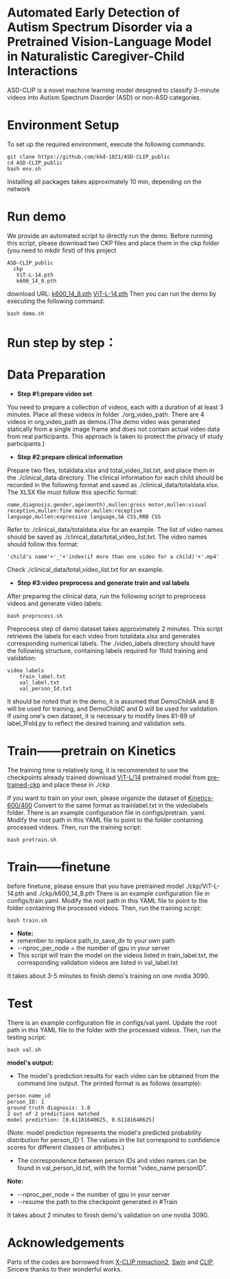 
# Automated Early Detection of Autism Spectrum Disorder via a Pretrained Vision-Language Model in Naturalistic Caregiver-Child Interactions




ASD-CLIP is a novel machine learning model designed to classify 3-minute videos into Autism Spectrum Disorder (ASD) or non-ASD categories.

# Environment Setup
To set up the required environment, execute the following commands:
```
git clone https://github.com/kkd-1021/ASD-CLIP_public
cd ASD-CLIP_public
bash env.sh
```
Installing all packages takes approximately 10 min, depending on the network
# Run demo
We provide an automated script to directly run the demo. Before running this script, please download two CKP files and place them in the ckp folder (you need to mkdir first) of this project
```
ASD-CLIP_public
  ckp
   ViT-L-14.pth
   k600_14_8.pth
```
download URL:
[k600_14_8.pth](https://drive.google.com/file/d/109PXerbP3vAFaNj1zy82uKrUQ1CUKTdU/view?usp=drive_link) 
[ViT-L-14.pth](https://drive.google.com/file/d/1kMB2Naa3IvTA8Yxc-2P48Gsp7upDvupx/view?usp=drive_link)
Then you can run the demo by executing the following command:
```
bash demo.sh
```

# Run step by step：
# Data Preparation

- **Step \#1:prepare video set**

You need to prepare a collection of videos, each with a duration of at least 3 minutes. Place all these videos in folder ./org_video_path.
There are 4 videos in org_video_path as demos.(The demo video was generated statically from a single image frame and does not contain actual video data from real participants. This approach is taken to protect the privacy of study participants.)


-  **Step \#2:prepare clinical information**

Prepare two files, totaldata.xlsx and total_video_list.txt, and place them in the ./clinical_data directory.
The clinical information for each child should be recorded in the following format and saved as ./clinical_data/totaldata.xlsx. The XLSX file must follow this specific format:
```
name,diagnosis,gender,age(month),mullen:gross motor,mullen:visual reception,mullen:fine motor,mullen:receptive language,mullen:expressive language,SA CSS,RRB CSS
```
Refer to ./clinical_data/totaldata.xlsx for an example.
The list of video names should be saved as ./clinical_data/total_video_list.txt. The video names should follow this format:
```
'child's name'+'_'+'index(if more than one video for a child)'+'.mp4'
```
Check ./clinical_data/total_video_list.txt for an example.


-  **Step \#3:video preprocess and generate train and val labels**  

After preparing the clinical data, run the following script to preprocess videos and generate video labels:
```
bash preprocess.sh
```
Preprocess step of demo dataset takes approximately 2 minutes.
This script retrieves the labels for each video from totaldata.xlsx and generates corresponding numerical labels. The ./video_labels directory should have the following structure, containing labels required for 1fold training and validation:
```
video_labels
    train_label.txt
    val_label.txt
    val_person_Id.txt
```
It should be noted that in the demo, it is assumed that DemoChildA and B will be used for training, and DemoChildC and D will be used for validation. If using one's own dataset, it is necessary to modify lines 81-89 of label_1Fold.py to reflect the desired training and validation sets.
# Train——pretrain on Kinetics
The training time is relatively long, it is recommended to use the checkpoints already trained
download [ViT-L/14](https://drive.google.com/file/d/1kMB2Naa3IvTA8Yxc-2P48Gsp7upDvupx/view?usp=drive_link)
pretrained model from [pre-trained-ckp](https://drive.google.com/file/d/109PXerbP3vAFaNj1zy82uKrUQ1CUKTdU/view?usp=drive_link) 
 and place these in ./ckp 

If you want to train on your own, please organize the dataset of [Kinetics-600/400](https://arxiv.org/abs/1705.06950 ) Convert to the same format as trainlabel.txt in the videolabels folder.
There is an example configuration file in configs/pretrain. yaml. Modify the root path in this YAML file to point to the folder containing processed videos. Then, run the training script:
```
bash pretrain.sh
```
# Train——finetune
before finetune, please ensure that you have pretrained model ./ckp/ViT-L-14.pth and ./ckp/k600_14_8.pth
There is an example configuration file in configs/train.yaml. Modify the root path in this YAML file to point to the folder containing the processed videos. Then, run the training script:
```
bash train.sh
```
- **Note:**
- remember to replace path_to_save_dir to your own path
- --nproc_per_node = the number of gpu in your server
- This script will train the model on the videos listed in train_label.txt, the corresponding validation videos are listed in val_label.txt

It takes about 3-5 minutes to finish demo's training on one nvidia 3090.
# Test
There is an example configuration file in configs/val.yaml. Update the root path in this YAML file to the folder with the processed videos. Then, run the testing script:
```
bash val.sh
```
**model's output:**
- The model's prediction results for each video can be obtained from the command line output. The printed format is as follows (example):
```
person name_id  
person_ID: 1  
ground truth diagnosis: 1.0  
2 out of 2 predictions matched  
model prediction: [0.61181640625, 0.61181640625]  
```
(Note: model prediction represents the model's predicted probability distribution for person_ID 1. The values in the list correspond to confidence scores for different classes or attributes.)
- The correspondence between person IDs and video names can be found in val_person_Id.txt, with the format "video_name personID".

**Note:**
- --nproc_per_node = the number of gpu in your server
- --resume the path to the checkpoint generated in #Train


It takes about 2 minutes to finish demo's validation on one nvidia 3090.


# Acknowledgements
Parts of the codes are borrowed from [X-CLIP](https://github.com/microsoft/VideoX/tree/master/X-CLIP),[mmaction2](https://github.com/open-mmlab/mmaction2), [Swin](https://github.com/microsoft/Swin-Transformer) and [CLIP](https://github.com/openai/CLIP). Sincere thanks to their wonderful works.
